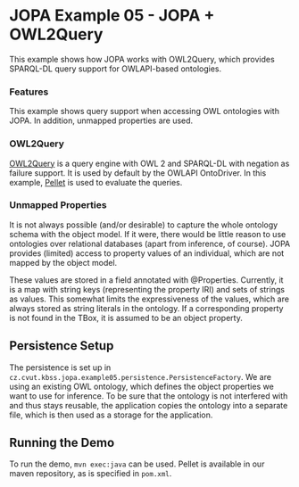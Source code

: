 # JOPA Example 05 - JOPA + OWL2Query

This example shows how JOPA works with OWL2Query, which provides SPARQL-DL query support for OWLAPI-based ontologies.

### Features

This example shows query support when accessing OWL ontologies with JOPA. In addition, unmapped properties are used.

### OWL2Query

[OWL2Query](https://kbss.felk.cvut.cz/web/portal/owl2query) is a query engine with OWL 2 and SPARQL-DL with negation as failure support. 
It is used by default by the OWLAPI OntoDriver. In this example, [Pellet](https://github.com/Complexible/pellet) is used to evaluate
the queries.

### Unmapped Properties

It is not always possible (and/or desirable) to capture the whole ontology schema with the object model. If it were, there would be
little reason to use ontologies over relational databases (apart from inference, of course). JOPA provides (limited) access
to property values of an individual, which are not mapped by the object model.

These values are stored in a field annotated with @Properties. Currently, it is a map with string keys (representing the property IRI)
and sets of strings as values. This somewhat limits the expressiveness of the values, which are always stored as string literals
in the ontology. If a corresponding property is not found in the TBox, it is assumed to be an object property.

## Persistence Setup

The persistence is set up in `cz.cvut.kbss.jopa.example05.persistence.PersistenceFactory`. We are using an existing OWL ontology, 
which defines the object properties we want to use for inference. To be sure that the ontology is not interfered with and
thus stays reusable, the application copies the ontology into a separate file, which is then used as a storage for the application.

## Running the Demo

To run the demo, `mvn exec:java` can be used. Pellet is available in our maven repository, as is specified in `pom.xml`.
